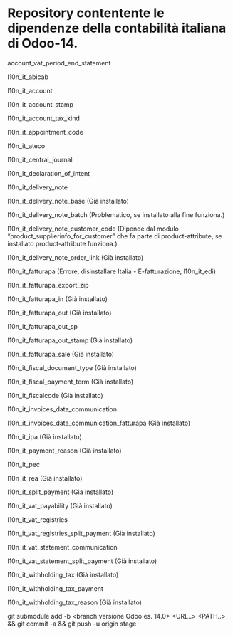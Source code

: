 # Repository contentente le dipendenze della contabilità italiana di Odoo-14.

account_vat_period_end_statement

l10n_it_abicab

l10n_it_account

l10n_it_account_stamp

l10n_it_account_tax_kind

l10n_it_appointment_code

l10n_it_ateco

l10n_it_central_journal

l10n_it_declaration_of_intent

l10n_it_delivery_note

l10n_it_delivery_note_base (Già installato)

l10n_it_delivery_note_batch (Problematico, se installato alla fine funziona.)

l10n_it_delivery_note_customer_code (Dipende dal modulo “product_supplierinfo_for_customer” che fa parte di product-attribute, se installato product-attribute funziona.)

l10n_it_delivery_note_order_link (Già installato)

l10n_it_fatturapa (Errore, disinstallare Italia - E-fatturazione, l10n_it_edi)

l10n_it_fatturapa_export_zip

l10n_it_fatturapa_in (Già installato)

l10n_it_fatturapa_out (Già installato)

l10n_it_fatturapa_out_sp

l10n_it_fatturapa_out_stamp (Già installato)

l10n_it_fatturapa_sale (Già installato)

l10n_it_fiscal_document_type (Già installato)

l10n_it_fiscal_payment_term (Già installato)

l10n_it_fiscalcode (Già installato)

l10n_it_invoices_data_communication

l10n_it_invoices_data_communication_fatturapa (Già installato)

l10n_it_ipa (Già installato)

l10n_it_payment_reason (Già installato)

l10n_it_pec

l10n_it_rea (Già installato)

l10n_it_split_payment (Già installato)

l10n_it_vat_payability (Già installato)

l10n_it_vat_registries

l10n_it_vat_registries_split_payment (Già installato)

l10n_it_vat_statement_communication

l10n_it_vat_statement_split_payment (Già installato)

l10n_it_withholding_tax (Già installato)

l10n_it_withholding_tax_payment

l10n_it_withholding_tax_reason (Già installato)

git submodule add -b <branch versione Odoo es. 14.0> <URL..> <PATH..> && git commit -a && git push -u origin stage
